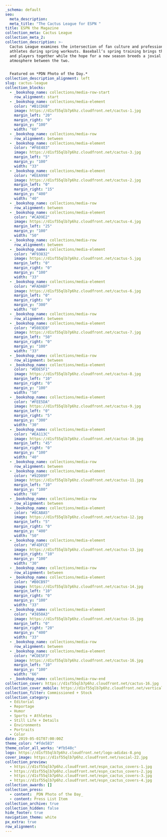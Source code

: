 ```yaml
---
_schema: default
seo:
  meta_description:
  meta_title: "The Cactus League for ESPN "
title: ESPN the Magazine
collection_meta: Cactus League
collection_meta_2:
collection_description: >-
  Cactus League examines the intersection of fan culture and professional
  athletes during spring workouts. Baseball’s spring training brings the fans
  and players together while the hope for a new season breeds a jovial and loose
  atmosphere between the two.


  Featured on *PDN Photo of the Day.*
collection_description_alignment: left
slug: cactus-league
collection_blocks:
  - _bookshop_name: collections/media-row-start
    row_alignment: start
  - _bookshop_name: collections/media-element
    color: "#B1CD6B"
    image: https://d1sf55qlb7p6hz.cloudfront.net/cactus-1.jpg
    margin_left: "20"
    margin_right: "0"
    margin_y: "100"
    width: "60"
  - _bookshop_name: collections/media-row
    row_alignment: between
  - _bookshop_name: collections/media-element
    color: "#F6E483"
    image: https://d1sf55qlb7p6hz.cloudfront.net/cactus-3.jpg
    margin_left: "5"
    margin_y: "100"
    width: "33"
  - _bookshop_name: collections/media-element
    color: "#EEA998"
    image: https://d1sf55qlb7p6hz.cloudfront.net/cactus-2.jpg
    margin_left: "0"
    margin_right: "15"
    margin_y: "400"
    width: "40"
  - _bookshop_name: collections/media-row
    row_alignment: between
  - _bookshop_name: collections/media-element
    color: "#CAD9E2"
    image: https://d1sf55qlb7p6hz.cloudfront.net/cactus-4.jpg
    margin_left: "25"
    margin_y: "100"
    width: "50"
  - _bookshop_name: collections/media-row
    row_alignment: between
  - _bookshop_name: collections/media-element
    color: "#F93832"
    image: https://d1sf55qlb7p6hz.cloudfront.net/cactus-5.jpg
    margin_left: "0"
    margin_right: "0"
    margin_y: "100"
    width: "33"
  - _bookshop_name: collections/media-element
    color: "#FADABF"
    image: https://d1sf55qlb7p6hz.cloudfront.net/cactus-6.jpg
    margin_left: "0"
    margin_right: "0"
    margin_y: "300"
    width: "60"
  - _bookshop_name: collections/media-row
    row_alignment: between
  - _bookshop_name: collections/media-element
    color: "#5083E0"
    image: https://d1sf55qlb7p6hz.cloudfront.net/cactus-7.jpg
    margin_left: "50"
    margin_right: "0"
    margin_y: "100"
    width: "33"
  - _bookshop_name: collections/media-row
    row_alignment: between
  - _bookshop_name: collections/media-element
    color: "#DDE5F1"
    image: https://d1sf55qlb7p6hz.cloudfront.net/cactus-8.jpg
    margin_left: "10"
    margin_right: "0"
    margin_y: "100"
    width: "50"
  - _bookshop_name: collections/media-element
    color: "#FEE5DA"
    image: https://d1sf55qlb7p6hz.cloudfront.net/cactus-9.jpg
    margin_left: "0"
    margin_right: "5"
    margin_y: "300"
    width: "30"
  - _bookshop_name: collections/media-element
    color: "#EA113C"
    image: https://d1sf55qlb7p6hz.cloudfront.net/cactus-10.jpg
    margin_left: "45"
    margin_right: "0"
    margin_y: "100"
    width: "40"
  - _bookshop_name: collections/media-row
    row_alignment: between
  - _bookshop_name: collections/media-element
    color: "#92D09F"
    image: https://d1sf55qlb7p6hz.cloudfront.net/cactus-11.jpg
    margin_left: "10"
    margin_y: "100"
    width: "60"
  - _bookshop_name: collections/media-row
    row_alignment: between
  - _bookshop_name: collections/media-element
    color: "#8CABA5"
    image: https://d1sf55qlb7p6hz.cloudfront.net/cactus-12.jpg
    margin_left: "5"
    margin_right: "0"
    margin_y: "400"
    width: "50"
  - _bookshop_name: collections/media-element
    color: "#F4DFCE"
    image: https://d1sf55qlb7p6hz.cloudfront.net/cactus-13.jpg
    margin_right: "10"
    margin_y: "100"
    width: "30"
  - _bookshop_name: collections/media-row
    row_alignment: between
  - _bookshop_name: collections/media-element
    color: "#B0CB97"
    image: https://d1sf55qlb7p6hz.cloudfront.net/cactus-14.jpg
    margin_left: "10"
    margin_right: "0"
    margin_y: "100"
    width: "33"
  - _bookshop_name: collections/media-element
    color: "#3850A3"
    image: https://d1sf55qlb7p6hz.cloudfront.net/cactus-15.jpg
    margin_left: "0"
    margin_right: "20"
    margin_y: "400"
    width: "33"
  - _bookshop_name: collections/media-row
    row_alignment: between
  - _bookshop_name: collections/media-element
    color: "#CDE5F3"
    image: https://d1sf55qlb7p6hz.cloudfront.net/cactus-16.jpg
    margin_left: "10"
    margin_y: "100"
    width: "66"
  - _bookshop_name: collections/media-row-end
collection_cover: https://d1sf55qlb7p6hz.cloudfront.net/cactus-16.jpg
collection_cover_mobile: https://d1sf55qlb7p6hz.cloudfront.net/verticalcovers-24.jpg
collection_filter: Commissioned + Stock
collection_category:
  - Editorial
  - Reportage
  - Humor
  - Sports + Athletes
  - Still Life + Details
  - Environments
  - Portraits
  - Color
date: 2019-05-01T07:00:00Z
theme_color: "#fde583"
theme_color_all_works: "#fb548c"
logo: https://d1sf55qlb7p6hz.cloudfront.net/logo-adidas-8.png
cover_image: https://d1sf55qlb7p6hz.cloudfront.net/social-22.jpg
collection_preview:
  - https://d1sf55qlb7p6hz.cloudfront.net/espn_cactus_covers-1.jpg
  - https://d1sf55qlb7p6hz.cloudfront.net/espn_cactus_covers-2.jpg
  - https://d1sf55qlb7p6hz.cloudfront.net/espn_cactus_covers-3.jpg
  - https://d1sf55qlb7p6hz.cloudfront.net/espn_cactus_covers-4.jpg
collection_awards: []
collection_press:
  - content: _PDN Photo of the Day_
  - content: Press List Item
collection_archive: true
collection_hidden: false
hide_footer: true
navigation_theme: white
px_extra: true
row_alignment:
---
```

